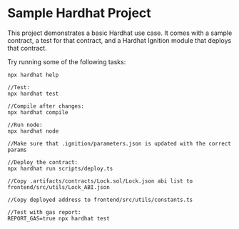 # Sample Hardhat Project

This project demonstrates a basic Hardhat use case. It comes with a sample contract, a test for that contract, and a Hardhat Ignition module that deploys that contract.

Try running some of the following tasks:

```shell
npx hardhat help

//Test:
npx hardhat test

//Compile after changes:
npx hardhat compile

//Run node:
npx hardhat node

//Make sure that .ignition/parameters.json is updated with the correct params

//Deploy the contract:
npx hardhat run scripts/deploy.ts   

//Copy .artifacts/contracts/Lock.sol/Lock.json abi list to frontend/src/utils/Lock_ABI.json

//Copy deployed address to frontend/src/utils/constants.ts

//Test with gas report:
REPORT_GAS=true npx hardhat test



```
